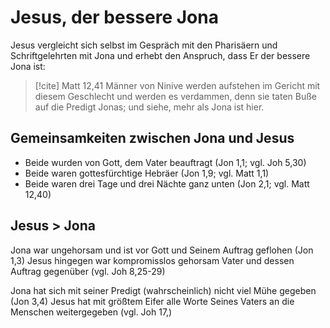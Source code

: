 # Jesus, der bessere Jona

Jesus vergleicht sich selbst im Gespräch mit den Pharisäern und Schriftgelehrten mit Jona und erhebt den Anspruch, dass Er der bessere Jona ist:

> [!cite] Matt 12,41
> Männer von Ninive werden aufstehen im Gericht mit diesem Geschlecht und werden es verdammen, denn sie taten Buße auf die Predigt Jonas; und siehe, mehr als Jona ist hier.

## Gemeinsamkeiten zwischen Jona und Jesus

- Beide wurden von Gott, dem Vater beauftragt (Jon 1,1; vgl. Joh 5,30)
- Beide waren gottesfürchtige Hebräer (Jon 1,9; vgl. Matt 1,1)
- Beide waren drei Tage und drei Nächte ganz unten (Jon 2,1; vgl. Matt 12,40)

## Jesus > Jona

Jona war ungehorsam und ist vor Gott und Seinem Auftrag geflohen (Jon 1,3)
Jesus hingegen war kompromisslos gehorsam Vater und dessen Auftrag gegenüber (vgl. Joh 8,25-29)

Jona hat sich mit seiner Predigt (wahrscheinlich) nicht viel Mühe gegeben (Jon 3,4)
Jesus hat mit größtem Eifer alle Worte Seines Vaters an die Menschen weitergegeben (vgl. Joh 17,)

